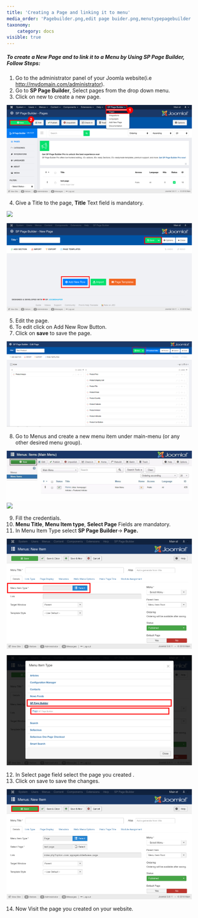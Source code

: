 ```yaml
---
title: 'Creating a Page and linking it to menu'
media_order: 'Pagebuilder.png,edit page buider.png,menutypepagebuilder.png,sppagebuilder1.png,savepage buider.png,save.PNG,createpagestep4.jpeg'
taxonomy:
    category: docs
visible: true
---
```


##### **To create a New Page and to link it to a Menu by Using SP Page Builder, Follow Steps:**

1. Go to the administrator panel of your Joomla website(i.e http://mydomain.com/administrator).
2. Go to **SP Page Builder**, Select pages from the drop down menu.
3. Click on new to create a new page.

![](Pagebuilder.png)

4. Give a Title to the page, **Title** Text field is mandatory.

![](title%20page%20builder.png)

![](edit%20page%20buider.png)

5. Edit the page.
6. To edit click on Add New Row Button.
7. Click on **save** to save the page.

![](save.PNG)

8. Go to Menus and create a new menu item under main-menu (or any other desired menu group).

![](createpagestep4.jpeg)
![](addmenupage%20builder.png)

9. Fill the credentials.
10. **Menu Title**, **Menu Item type**, **Select Page** Fields are mandatory.
11. In Menu Item Type select **SP Page Builder**-> **Page.**

![](menutypepagebuilder.png)

![](sppagebuilder1.png)

12. In Select page field select the page you created .
13. Click on save to save the changes.

![](savepage%20buider.png)

14. Now Visit the page you created on your website.
